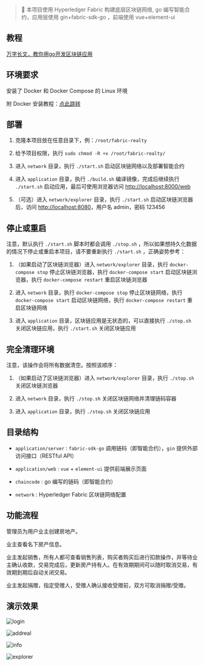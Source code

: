 > 🚀 本项目使用 Hyperledger Fabric 构建底层区块链网络, go 编写智能合约，应用层使用 gin+fabric-sdk-go ，前端使用 vue+element-ui


## 教程

[万字长文，教你用go开发区块链应用](https://mp.weixin.qq.com/s/yDmGwfRjXxDJfgv1d0p3Ig)

## 环境要求

安装了 Docker 和 Docker Compose 的 Linux 环境

附 Docker 安装教程：[点此跳转](Install.md)

## 部署

1. 克隆本项目放在任意目录下，例：`/root/fabric-realty`


2. 给予项目权限，执行 `sudo chmod -R +x /root/fabric-realty/`


3. 进入 `network` 目录，执行 `./start.sh` 启动区块链网络以及部署智能合约


4. 进入 `application` 目录，执行 `./build.sh` 编译镜像，完成后继续执行 `./start.sh`
   启动应用，最后可使用浏览器访问 [http://localhost:8000/web](http://localhost:8000/web)


5. （可选）进入 `network/explorer` 目录，执行 `./start.sh` 启动区块链浏览器后，访问 [http://localhost:8080](http://localhost:8080)，用户名 admin，密码
   123456

## 停止或重启

注意，默认执行 `./start.sh` 脚本时都会调用 `./stop.sh` ，所以如果想持久化数据的情况下停止或重启本项目，请不要重新执行 `./start.sh` ，正确姿势参考：

1. （如果启动了区块链浏览器）进入 `network/explorer` 目录，执行 `docker-compose stop` 停止区块链浏览器，执行 `docker-compose start`
   启动区块链浏览器，执行 `docker-compose restart` 重启区块链浏览器

2. 进入 `network` 目录，执行 `docker-compose stop` 停止区块链网络，执行 `docker-compose start`
   启动区块链网络，执行 `docker-compose restart` 重启区块链网络

3. 进入 `application` 目录，区块链应用是无状态的，可以直接执行 `./stop.sh` 关闭区块链应用，执行 `./start.sh` 关闭区块链应用

## 完全清理环境

注意，该操作会将所有数据清空。按照该顺序：

1. （如果启动了区块链浏览器）进入 `network/explorer` 目录，执行 `./stop.sh` 关闭区块链浏览器

2. 进入 `network` 目录，执行 `./stop.sh` 关闭区块链网络并清理链码容器

3. 进入 `application` 目录，执行 `./stop.sh` 关闭区块链应用

## 目录结构

- `application/server` : `fabric-sdk-go` 调用链码（即智能合约），`gin` 提供外部访问接口（RESTful API）


- `application/web` : `vue` + `element-ui` 提供前端展示页面


- `chaincode` : go 编写的链码（即智能合约）


- `network` : Hyperledger Fabric 区块链网络配置

## 功能流程

管理员为用户业主创建房地产。

业主查看名下房产信息。

业主发起销售，所有人都可查看销售列表，购买者购买后进行扣款操作，并等待业主确认收款，交易完成后，更新房产持有人。在有效期期间可以随时取消交易，有效期到期后自动关闭交易。

业主发起捐赠，指定受赠人，受赠人确认接收受赠前，双方可取消捐赠/受赠。

## 演示效果

![login](https://user-images.githubusercontent.com/55381228/159389012-4d3d8617-2bd8-4d9c-bacf-452f97cc9bbc.png)

![addreal](https://user-images.githubusercontent.com/55381228/159389026-9ca119bd-fd5f-4b89-b003-a09907ce0cdf.png)

![info](https://user-images.githubusercontent.com/55381228/159389035-b84f2de1-18f9-48a7-93f5-db9dd20a5a4c.png)

![explorer](https://user-images.githubusercontent.com/55381228/159389002-0dbe329a-09aa-4aaf-aba8-4a98e4fdcc39.png)
